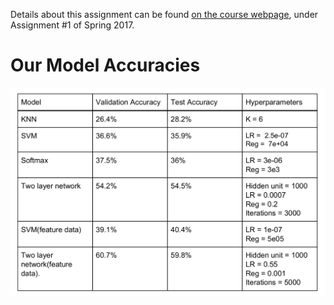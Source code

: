 Details about this assignment can be found [on the course webpage](http://cs231n.github.io/), under Assignment #1 of Spring 2017.

# Our Model Accuracies

![Model Accuracies](model.png)